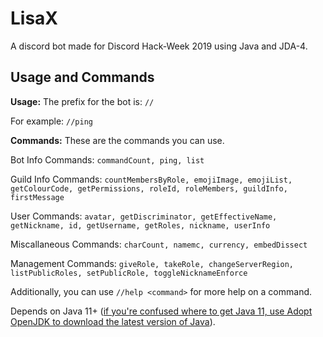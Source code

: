 # LisaX

A discord bot made for Discord Hack-Week 2019 using Java and JDA-4. 

## Usage and Commands

**Usage:** The prefix for the bot is: `//`

For example: `//ping`

**Commands:** These are the commands you can use.

Bot Info Commands:
`commandCount, ping, list`

Guild Info Commands:
`countMembersByRole, emojiImage, emojiList, getColourCode, getPermissions, roleId, roleMembers, guildInfo, firstMessage`

User Commands:
`avatar, getDiscriminator, getEffectiveName, getNickname, id, getUsername, getRoles, nickname, userInfo`

Miscallaneous Commands:
`charCount, namemc, currency, embedDissect`

Management Commands:
`giveRole, takeRole, changeServerRegion, listPublicRoles, setPublicRole, toggleNicknameEnforce`

Additionally, you can use `//help <command>` for more help on a command.

Depends on Java 11+ ([if you're confused where to get Java 11, use Adopt OpenJDK to download the latest version of Java](https://adoptopenjdk.net/)).
